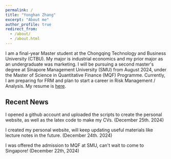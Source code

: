 ```yaml
---
permalink: /
title: "Yonghan Zhang"
excerpt: "About me"
author_profile: true
redirect_from: 
  - /about/
  - /about.html
---
```

I am a final-year Master student at the Chongqing Technology and Business University (CTBU). My major is industrial economics and my prior major as an undergraduate was marketing. I will be pursuing a second master's degree at Sinapore Management University (SMU) from August 2024, under the Master of Science in Quantitative Finance (MQF) Programme. Currently, I am preparing for FRM and plan to start a career in Risk Management / Analysis. My resume is [here](/files/zhangyonghan_cv.pdf).

Recent News
------------------------
I opened a github account and uploaded the scripts to create the personal website, as well as the latex code to make my CVs. (December 25th. 2024)

I created my personal website, will keep updating useful materials like lecture notes in the future. (December 24th. 2024)

I was offered the admission to MQF at SMU, can't wait to come to Singapore! (December 22th, 2024)
